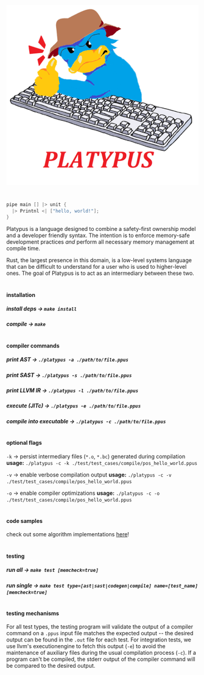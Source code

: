 ![oink](logo.png)

#

```c
pipe main [] |> unit {
  |> Printnl <| ["hello, world!"];
}
```


Platypus is a language designed to combine a safety-first ownership model and a developer friendly syntax. The intention is to enforce memory-safe development practices *and* perform all necessary memory management at compile time.

Rust, the largest presence in this domain, is a low-level systems language that can be difficult to understand for a user who is used to higher-level ones. The goal of Platypus is to act as an intermediary between these two.

#

#### installation
##### install deps &rarr; ```make install```
##### compile &rarr; ```make```

#

#### compiler commands
##### print AST &rarr; ```./platypus -a ./path/to/file.ppus```
##### print SAST &rarr; ```./platypus -s ./path/to/file.ppus```
##### print LLVM IR &rarr; ```./platypus -l ./path/to/file.ppus```
##### execute (JITc) &rarr; ```./platypus -e ./path/to/file.ppus```
##### compile into executable &rarr; ```./platypus -c ./path/to/file.ppus```

#

#### optional flags
```-k``` &rarr; persist intermediary files (```*.o```, ```*.bc```) generated during compilation
**usage:** ```./platypus -c -k ./test/test_cases/compile/pos_hello_world.ppus```

```-v``` &rarr; enable verbose compilation output
**usage:** ```./platypus -c -v ./test/test_cases/compile/pos_hello_world.ppus```

```-o``` &rarr; enable compiler optimizations
**usage:** ```./platypus -c -o ./test/test_cases/compile/pos_hello_world.ppus```

#

#### code samples
check out some algorithm implementations [here](https://github.com/dolpm/platypus/tree/main/examples)!

#

#### testing
##### run all &rarr; ```make test [memcheck=true]```
##### run single &rarr; ```make test type=[ast|sast|codegen|compile] name=[test_name] [memcheck=true]```

#

#### testing mechanisms
For all test types, the testing program will validate the output of
a compiler command on a ```.ppus``` input file matches the expected output -- the desired output can be found in the ```.out``` file for each test.  For integration tests, we use llvm's executionengine to fetch this output (```-e```) to avoid the maintenance of auxiliary files during the usual compilation process (```-c```). If a program can't be compiled, the stderr output of the compiler command will be compared to the desired output.